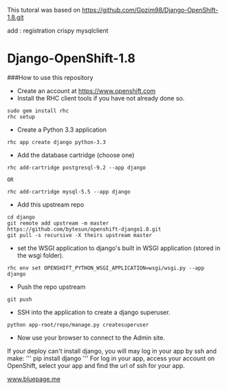 This tutoral was based on  https://github.com/Gpzim98/Django-OpenShift-1.8.git

add :
    registration
    crispy
    mysqlclient

# Django-OpenShift-1.8

###How to use this repository
- Create an account at https://www.openshift.com
- Install the RHC client tools if you have not already done so.
```
sudo gem install rhc
rhc setup
```
- Create a Python 3.3 application
```
rhc app create django python-3.3
```
- Add the database cartridge (choose one)
```
rhc add-cartridge postgresql-9.2 --app django

OR

rhc add-cartridge mysql-5.5 --app django 
```
- Add this upstream repo
```
cd django
git remote add upstream -m master https://github.com/bytesun/openshift-django1.8.git
git pull -s recursive -X theirs upstream master
```
- set the WSGI application to django's built in WSGI application (stored in the wsgi folder).
```
rhc env set OPENSHIFT_PYTHON_WSGI_APPLICATION=wsgi/wsgi.py --app django
```
- Push the repo upstream
```
git push
```
- SSH into the application to create a django superuser.
```
python app-root/repo/manage.py createsuperuser
```
- Now use your browser to connect to the Admin site.


If your deploy can't install django, you will may log in your app by ssh and make:
'''
pip install django
'''
For log in your app, access your account on OpenShift, select your app and find the url of ssh for your app.

www.bluepage.me
